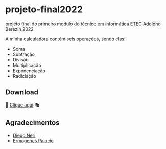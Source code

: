 # projeto-final2022
projeto final do primeiro modulo do técnico em informática ETEC Adolpho Berezin 2022

A minha calculadora contém seis operações, sendo elas:
- Soma
- Subtração
- Divisão
- Multiplicação
- Exponenciação
- Radiciação
## Download
🌈 [Clique aqui](dist/Calculadora2022.zip) 🎭

## Agradecimentos
- [Diego Neri](https://github.com/diegoneri)
- [Ermogenes Palacio](https://github.com/ermogenes)


